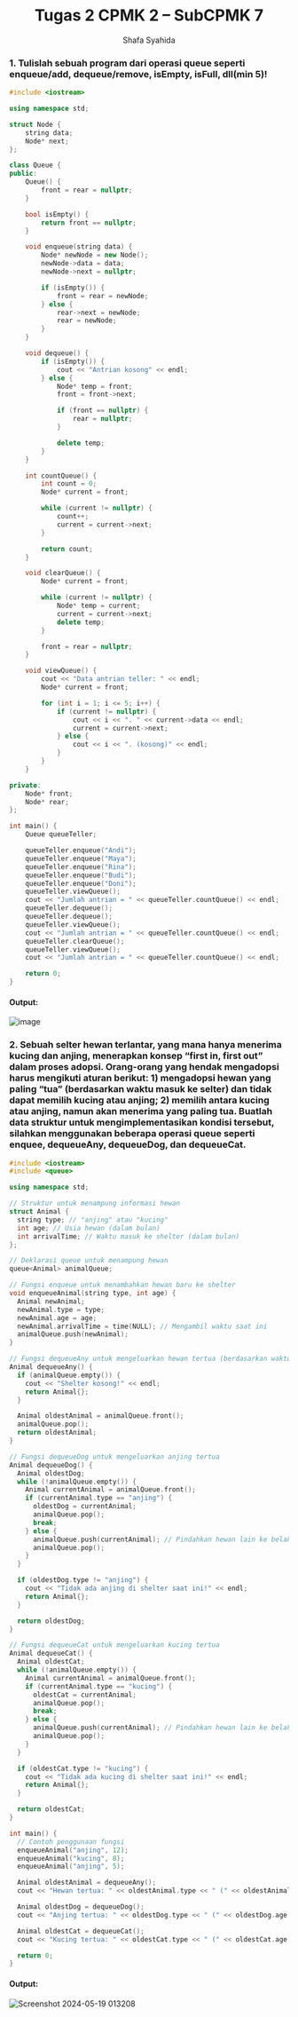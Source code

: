 # <h1 align="center">Tugas 2 CPMK 2 – SubCPMK 7 </h1>
<p align="center">Shafa Syahida</p>

### 1. Tulislah sebuah program dari operasi queue seperti enqueue/add, dequeue/remove, isEmpty, isFull, dll(min 5)! 

```C++
#include <iostream>

using namespace std;

struct Node {
    string data;
    Node* next;
};

class Queue {
public:
    Queue() {
        front = rear = nullptr;
    }

    bool isEmpty() {
        return front == nullptr;
    }

    void enqueue(string data) {
        Node* newNode = new Node();
        newNode->data = data;
        newNode->next = nullptr;

        if (isEmpty()) {
            front = rear = newNode;
        } else {
            rear->next = newNode;
            rear = newNode;
        }
    }

    void dequeue() {
        if (isEmpty()) {
            cout << "Antrian kosong" << endl;
        } else {
            Node* temp = front;
            front = front->next;

            if (front == nullptr) {
                rear = nullptr;
            }

            delete temp;
        }
    }

    int countQueue() {
        int count = 0;
        Node* current = front;

        while (current != nullptr) {
            count++;
            current = current->next;
        }

        return count;
    }

    void clearQueue() {
        Node* current = front;

        while (current != nullptr) {
            Node* temp = current;
            current = current->next;
            delete temp;
        }

        front = rear = nullptr;
    }

    void viewQueue() {
        cout << "Data antrian teller: " << endl;
        Node* current = front;

        for (int i = 1; i <= 5; i++) {
            if (current != nullptr) {
                cout << i << ". " << current->data << endl;
                current = current->next;
            } else {
                cout << i << ". (kosong)" << endl;
            }
        }
    }

private:
    Node* front;
    Node* rear;
};

int main() {
    Queue queueTeller;

    queueTeller.enqueue("Andi");
    queueTeller.enqueue("Maya");
    queueTeller.enqueue("Rina");
    queueTeller.enqueue("Budi");
    queueTeller.enqueue("Doni");
    queueTeller.viewQueue();
    cout << "Jumlah antrian = " << queueTeller.countQueue() << endl;
    queueTeller.dequeue();
    queueTeller.dequeue();
    queueTeller.viewQueue();
    cout << "Jumlah antrian = " << queueTeller.countQueue() << endl;
    queueTeller.clearQueue();
    queueTeller.viewQueue();
    cout << "Jumlah antrian = " << queueTeller.countQueue() << endl;

    return 0;
}
```
#### Output:
![image](https://github.com/shafasyahii/Praktikum-Struktur-Data-Assignment/assets/162096931/d5c8b1c3-93b7-4f74-85c9-1b3f1ff77d22)

### 2. Sebuah selter hewan terlantar, yang mana hanya menerima kucing dan anjing, menerapkan konsep “first in, first out” dalam proses adopsi. Orang-orang yang hendak mengadopsi harus mengikuti aturan berikut: 1) mengadopsi hewan yang paling “tua” (berdasarkan waktu masuk ke selter) dan tidak dapat memilih kucing atau anjing; 2) memilih antara kucing atau anjing, namun akan menerima yang paling tua. Buatlah data struktur untuk mengimplementasikan kondisi tersebut, silahkan menggunakan beberapa operasi queue seperti enquee, dequeueAny, dequeueDog, dan dequeueCat.   

```C++
#include <iostream>
#include <queue>

using namespace std;

// Struktur untuk menampung informasi hewan
struct Animal {
  string type; // "anjing" atau "kucing"
  int age; // Usia hewan (dalam bulan)
  int arrivalTime; // Waktu masuk ke shelter (dalam bulan)
};

// Deklarasi queue untuk menampung hewan
queue<Animal> animalQueue;

// Fungsi enqueue untuk menambahkan hewan baru ke shelter
void enqueueAnimal(string type, int age) {
  Animal newAnimal;
  newAnimal.type = type;
  newAnimal.age = age;
  newAnimal.arrivalTime = time(NULL); // Mengambil waktu saat ini
  animalQueue.push(newAnimal);
}

// Fungsi dequeueAny untuk mengeluarkan hewan tertua (berdasarkan waktu masuk) tanpa mempertimbangkan jenis hewan
Animal dequeueAny() {
  if (animalQueue.empty()) {
    cout << "Shelter kosong!" << endl;
    return Animal{};
  }

  Animal oldestAnimal = animalQueue.front();
  animalQueue.pop();
  return oldestAnimal;
}

// Fungsi dequeueDog untuk mengeluarkan anjing tertua
Animal dequeueDog() {
  Animal oldestDog;
  while (!animalQueue.empty()) {
    Animal currentAnimal = animalQueue.front();
    if (currentAnimal.type == "anjing") {
      oldestDog = currentAnimal;
      animalQueue.pop();
      break;
    } else {
      animalQueue.push(currentAnimal); // Pindahkan hewan lain ke belakang queue
      animalQueue.pop();
    }
  }

  if (oldestDog.type != "anjing") {
    cout << "Tidak ada anjing di shelter saat ini!" << endl;
    return Animal{};
  }

  return oldestDog;
}

// Fungsi dequeueCat untuk mengeluarkan kucing tertua
Animal dequeueCat() {
  Animal oldestCat;
  while (!animalQueue.empty()) {
    Animal currentAnimal = animalQueue.front();
    if (currentAnimal.type == "kucing") {
      oldestCat = currentAnimal;
      animalQueue.pop();
      break;
    } else {
      animalQueue.push(currentAnimal); // Pindahkan hewan lain ke belakang queue
      animalQueue.pop();
    }
  }

  if (oldestCat.type != "kucing") {
    cout << "Tidak ada kucing di shelter saat ini!" << endl;
    return Animal{};
  }

  return oldestCat;
}

int main() {
  // Contoh penggunaan fungsi
  enqueueAnimal("anjing", 12);
  enqueueAnimal("kucing", 8);
  enqueueAnimal("anjing", 5);

  Animal oldestAnimal = dequeueAny();
  cout << "Hewan tertua: " << oldestAnimal.type << " (" << oldestAnimal.age << " bulan)" << endl;

  Animal oldestDog = dequeueDog();
  cout << "Anjing tertua: " << oldestDog.type << " (" << oldestDog.age << " bulan)" << endl;

  Animal oldestCat = dequeueCat();
  cout << "Kucing tertua: " << oldestCat.type << " (" << oldestCat.age << " bulan)" << endl;

  return 0;
}
```
#### Output:
![Screenshot 2024-05-19 013208](https://github.com/shafasyahii/Algoritma-dan-Struktur-Data/assets/162096931/5f0dff4b-fc97-45b8-a09c-9d2e377b37bf)
